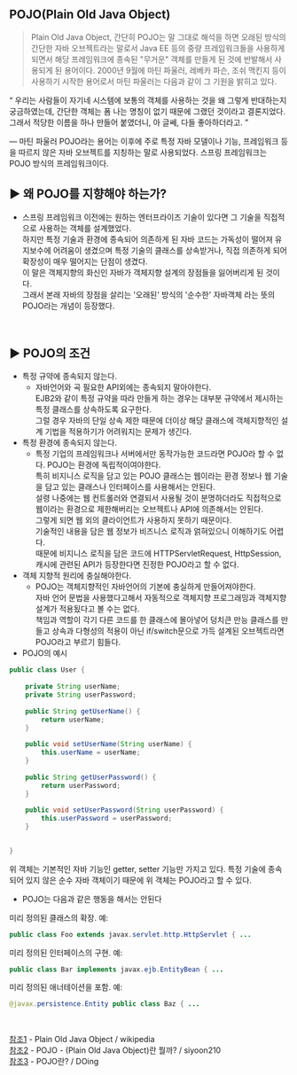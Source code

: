 ## POJO(Plain Old Java Object)
> Plain Old Java Object, 간단히 POJO는 말 그대로 해석을 하면 오래된 방식의 간단한 자바 오브젝트라는 말로서 Java EE 등의 중량 프레임워크들을 사용하게 되면서 해당 프레임워크에 종속된 "무거운" 객체를 만들게 된 것에 반발해서 사용되게 된 용어이다. 2000년 9월에 마틴 파울러, 레베카 파슨, 조쉬 맥킨지 등이 사용하기 시작한 용어로서 마틴 파울러는 다음과 같이 그 기원을 밝히고 있다.

“	우리는 사람들이 자기네 시스템에 보통의 객체를 사용하는 것을 왜 그렇게 반대하는지 궁금하였는데, 간단한 객체는 폼 나는 명칭이 없기 때문에 그랬던 것이라고 결론지었다. 그래서 적당한 이름을 하나 만들어 붙였더니, 아 글쎄, 다들 좋아하더라고.	”
 	
— 마틴 파울러
POJO라는 용어는 이후에 주로 특정 자바 모델이나 기능, 프레임워크 등을 따르지 않은 자바 오브젝트를 지칭하는 말로 사용되었다. 스프링 프레임워크는 POJO 방식의 프레임워크이다.
<br>

## ▶️ 왜 POJO를 지향해야 하는가?
* 스프링 프레임워크 이전에는 원하는 엔터프라이즈 기술이 있다면 그 기술을 직접적으로 사용하는 객체를 설계했었다. <br> 하지만 특정 기술과 환경에 종속되어 의존하게 된 자바 코드는 가독성이 떨어져 유지보수에 어려움이 생겼으며 특정 기술의 클래스를 상속받거나, 직접 의존하게 되어 확장성이 매우 떨어지는 단점이 생겼다. <br> 이 말은 객체지향의 화신인 자바가 객체지향 설계의 장점들을 잃어버리게 된 것이다.<br> 그래서 본래 자바의 장점을 살리는 '오래된' 방식의 '순수한' 자바객체 라는 뜻의 POJO라는 개념이 등장했다.


<br>

## ▶️ POJO의 조건
* 특정 규약에 종속되지 않는다. 
  *  자바언어와 곡 필요한 API외에는 종속되지 말아야한다.<br> EJB2와 같이 특정 규약을 따라 만들게 하는 경우는 대부분 규약에서 제시하는 특정 클래스를 상속하도록 요구한다.<br> 그럴 경우 자바의 단일 상속 제한 때문에 더이상 해당 클래스에 객체지향적인 설계 기법을 적용하기가 어려워지는 문제가 생긴다.
* 특정 환경에 종속되지 않는다. 
  * 특정 기업의 프레임워크나 서버에서만 동작가능한 코드라면 POJO라 할 수 없다. POJO는 환경에 독립적이여야한다.<br> 특히 비지니스 로직을 담고 있는 POJO 클래스는 웹이라는 환경 정보나 웹 기술을 담고 있는 클래스나 인터페이스를 사용해서는 안된다.<br> 설령 나중에는 웹 컨트롤러와 연결되서 사용될 것이 분명하더라도 직접적으로 웹이라는 환경으로 제한해버리는 오브젝트나 API에 의존해서는 안된다.<br> 그렇게 되면 웹 외의 클라이언트가 사용하지 못하기 때문이다.<br>
  기술적인 내용을 담은 웹 정보가 비즈니스 로직과 얽혀있으니 이해하기도 어렵다. <br>때문에 비지니스 로직을 담은 코드에 HTTPServletRequest, HttpSession, 캐시에 관련된 API가 등장한다면 진정한 POJO라고 할 수 없다.
* 객체 지향적 원리에 충실해야한다.
  * POJO는 객체지향적인 자바언어의 기본에 충실하게 만들어져야한다.<br> 자바 언어 문법을 사용했다고해서 자동적으로 객체지향 프로그래밍과 객체지향 설계가 적용됬다고 볼 수는 없다.<br> 책임과 역할이 각기 다른 코드를 한 클래스에 몰아넣어 덩치큰 만능 클래스를 만들고 상속과 다형성의 적용이 아닌 if/switch문으로 가득 설계된 오브젝트라면 POJO라고 부르기 힘들다.
* POJO의 예시
```java
public class User {
	
	private String userName;
	private String userPassword;
	
	public String getUserName() {
		return userName;
	}
	
	public void setUserName(String userName) {
		this.userName = userName;
	}
		
	public String getUserPassword() {
		return userPassword;
	}
	
	public void setUserPassword(String userPassword) {
		this.userPassword = userPassword;
	}

	
}
``` 
위 객체는 기본적인 자바 기능인 getter, setter 기능만 가지고 있다.
특정 기술에 종속되어 있지 않은 순수 자바 객체이기 때문에 위 객체는 POJO라고 할 수 있다.
* POJO는 다음과 같은 행동을 해서는 안된다

미리 정의된 클래스의 확장. 예:
```java
public class Foo extends javax.servlet.http.HttpServlet { ...
``` 
미리 정의된 인터페이스의 구현. 예:
```java
public class Bar implements javax.ejb.EntityBean { ...
``` 
미리 정의된 애너테이션을 포함. 예:
```java
@javax.persistence.Entity public class Baz { ...
``` 


<br>

[참조1](https://ko.wikipedia.org/wiki/Plain_Old_Java_Object#cite_note-1) - Plain Old Java Object / wikipedia <br>[참조2](https://siyoon210.tistory.com/120) - POJO - (Plain Old Java Object)란 뭘까? / siyoon210  <br>[참조3](https://doing7.tistory.com/81) - POJO란? / DOing